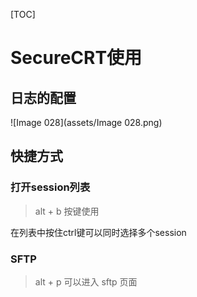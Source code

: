 [TOC]

# SecureCRT使用

## 日志的配置

![Image 028](assets/Image 028.png)

## 快捷方式

### 打开session列表

> alt + b 按键使用

在列表中按住ctrl键可以同时选择多个session

### SFTP

> alt + p 可以进入 sftp 页面